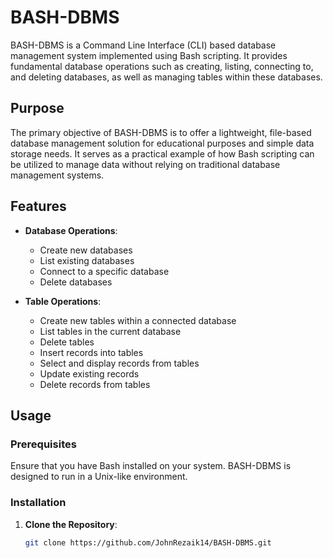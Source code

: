 # BASH-DBMS

BASH-DBMS is a Command Line Interface (CLI) based database management system implemented using Bash scripting. It provides fundamental database operations such as creating, listing, connecting to, and deleting databases, as well as managing tables within these databases.

## Purpose

The primary objective of BASH-DBMS is to offer a lightweight, file-based database management solution for educational purposes and simple data storage needs. It serves as a practical example of how Bash scripting can be utilized to manage data without relying on traditional database management systems.

## Features

- **Database Operations**:
  - Create new databases
  - List existing databases
  - Connect to a specific database
  - Delete databases

- **Table Operations**:
  - Create new tables within a connected database
  - List tables in the current database
  - Delete tables
  - Insert records into tables
  - Select and display records from tables
  - Update existing records
  - Delete records from tables

## Usage

### Prerequisites

Ensure that you have Bash installed on your system. BASH-DBMS is designed to run in a Unix-like environment.

### Installation

1. **Clone the Repository**:

   ```bash
   git clone https://github.com/JohnRezaik14/BASH-DBMS.git
